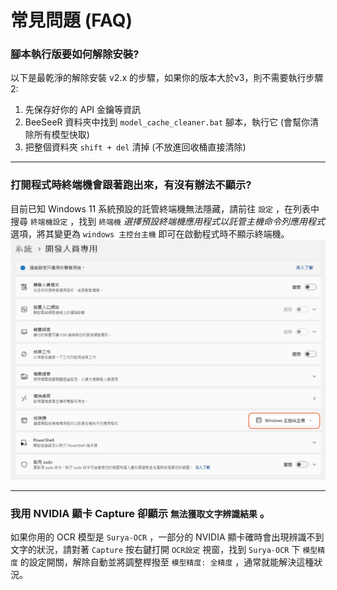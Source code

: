 # 常見問題 (FAQ)

### 腳本執行版要如何解除安裝?
以下是最乾淨的解除安裝 v2.x 的步驟，如果你的版本大於v3，則不需要執行步驟 2:
1. 先保存好你的 API 金鑰等資訊
2. BeeSeeR 資料夾中找到 `model_cache_cleaner.bat` 腳本，執行它 (會幫你清除所有模型快取)
3. 把整個資料夾 `shift + del` 清掉 (不放進回收桶直接清除)

---

### 打開程式時終端機會跟著跑出來，有沒有辦法不顯示?  
目前已知 Windows 11 系統預設的託管終端機無法隱藏，請前往 `設定` ，在列表中搜尋 `終端機設定` ，找到 `終端機` *選擇預設終端機應用程式以託管主機命令列應用程式* 選項，將其變更為 `windows 主控台主機` 即可在啟動程式時不顯示終端機。
![FAQ1](./FAQ_1.png)

---

### 我用 NVIDIA 顯卡 Capture 卻顯示 `無法獲取文字辨識結果` 。
如果你用的 OCR 模型是 `Surya-OCR` ，一部分的 NVIDIA 顯卡確時會出現辨識不到文字的狀況，請對著 `Capture` 按右鍵打開 `OCR設定` 視窗，找到 `Surya-OCR` 下 `模型精度` 的設定開關，解除自動並將調整桿撥至 `模型精度: 全精度` ，通常就能解決這種狀況。